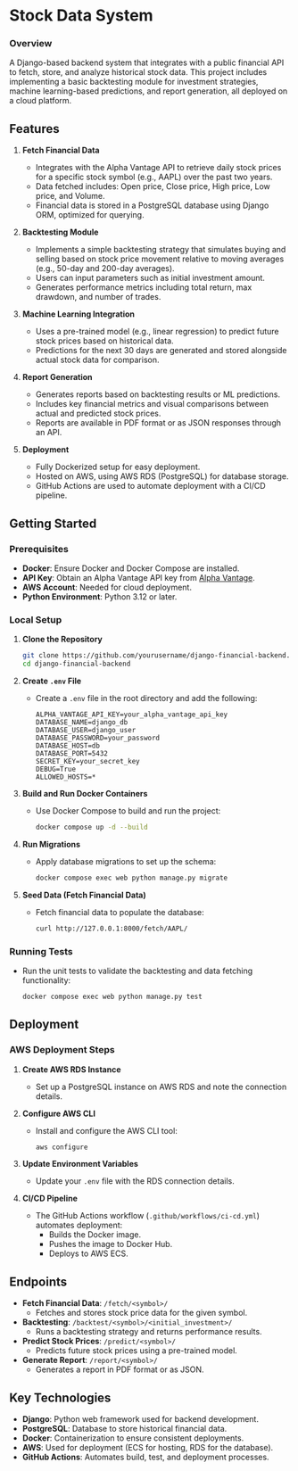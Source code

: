 # Stock Data System

### Overview

A Django-based backend system that integrates with a public financial API to fetch, store, and analyze historical stock data. This project includes implementing a basic backtesting module for investment strategies, machine learning-based predictions, and report generation, all deployed on a cloud platform.

## Features

1. **Fetch Financial Data**
   - Integrates with the Alpha Vantage API to retrieve daily stock prices for a specific stock symbol (e.g., AAPL) over the past two years.
   - Data fetched includes: Open price, Close price, High price, Low price, and Volume.
   - Financial data is stored in a PostgreSQL database using Django ORM, optimized for querying.

2. **Backtesting Module**
   - Implements a simple backtesting strategy that simulates buying and selling based on stock price movement relative to moving averages (e.g., 50-day and 200-day averages).
   - Users can input parameters such as initial investment amount.
   - Generates performance metrics including total return, max drawdown, and number of trades.

3. **Machine Learning Integration**
   - Uses a pre-trained model (e.g., linear regression) to predict future stock prices based on historical data.
   - Predictions for the next 30 days are generated and stored alongside actual stock data for comparison.

4. **Report Generation**
   - Generates reports based on backtesting results or ML predictions.
   - Includes key financial metrics and visual comparisons between actual and predicted stock prices.
   - Reports are available in PDF format or as JSON responses through an API.

5. **Deployment**
   - Fully Dockerized setup for easy deployment.
   - Hosted on AWS, using AWS RDS (PostgreSQL) for database storage.
   - GitHub Actions are used to automate deployment with a CI/CD pipeline.

## Getting Started

### Prerequisites

- **Docker**: Ensure Docker and Docker Compose are installed.
- **API Key**: Obtain an Alpha Vantage API key from [Alpha Vantage](https://www.alphavantage.co/documentation/).
- **AWS Account**: Needed for cloud deployment.
- **Python Environment**: Python 3.12 or later.

### Local Setup

1. **Clone the Repository**
   ```sh
   git clone https://github.com/yourusername/django-financial-backend.git
   cd django-financial-backend
   ```

2. **Create `.env` File**
   - Create a `.env` file in the root directory and add the following:
     ```env
     ALPHA_VANTAGE_API_KEY=your_alpha_vantage_api_key
     DATABASE_NAME=django_db
     DATABASE_USER=django_user
     DATABASE_PASSWORD=your_password
     DATABASE_HOST=db
     DATABASE_PORT=5432
     SECRET_KEY=your_secret_key
     DEBUG=True
     ALLOWED_HOSTS=*
     ```

3. **Build and Run Docker Containers**
   - Use Docker Compose to build and run the project:
     ```sh
     docker compose up -d --build
     ```

4. **Run Migrations**
   - Apply database migrations to set up the schema:
     ```sh
     docker compose exec web python manage.py migrate
     ```

5. **Seed Data (Fetch Financial Data)**
   - Fetch financial data to populate the database:
     ```sh
     curl http://127.0.0.1:8000/fetch/AAPL/
     ```

### Running Tests

- Run the unit tests to validate the backtesting and data fetching functionality:
  ```sh
  docker compose exec web python manage.py test
  ```

## Deployment

### AWS Deployment Steps

1. **Create AWS RDS Instance**
   - Set up a PostgreSQL instance on AWS RDS and note the connection details.

2. **Configure AWS CLI**
   - Install and configure the AWS CLI tool:
     ```sh
     aws configure
     ```

3. **Update Environment Variables**
   - Update your `.env` file with the RDS connection details.

4. **CI/CD Pipeline**
   - The GitHub Actions workflow (`.github/workflows/ci-cd.yml`) automates deployment:
     - Builds the Docker image.
     - Pushes the image to Docker Hub.
     - Deploys to AWS ECS.

## Endpoints

- **Fetch Financial Data**: `/fetch/<symbol>/`
  - Fetches and stores stock price data for the given symbol.
- **Backtesting**: `/backtest/<symbol>/<initial_investment>/`
  - Runs a backtesting strategy and returns performance results.
- **Predict Stock Prices**: `/predict/<symbol>/`
  - Predicts future stock prices using a pre-trained model.
- **Generate Report**: `/report/<symbol>/`
  - Generates a report in PDF format or as JSON.

## Key Technologies

- **Django**: Python web framework used for backend development.
- **PostgreSQL**: Database to store historical financial data.
- **Docker**: Containerization to ensure consistent deployments.
- **AWS**: Used for deployment (ECS for hosting, RDS for the database).
- **GitHub Actions**: Automates build, test, and deployment processes.

